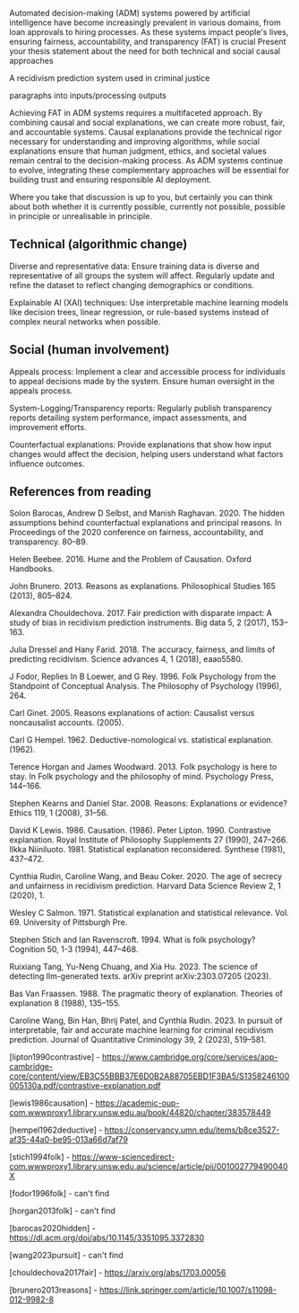 <!-- SPDX-License-Identifier: zlib-acknowledgement -->

Automated decision-making (ADM) systems powered by artificial intelligence have become increasingly prevalent in various domains, from loan approvals to hiring processes. As these systems impact people's lives, ensuring fairness, accountability, and transparency (FAT) is crucial
Present your thesis statement about the need for both technical and social causal approaches

A recidivism prediction system used in criminal justice

paragraphs into
  inputs/processing
  outputs

Achieving FAT in ADM systems requires a multifaceted approach. By combining causal and social explanations, we can create more robust, fair, and accountable systems. Causal explanations provide the technical rigor necessary for understanding and improving algorithms, while social explanations ensure that human judgment, ethics, and societal values remain central to the decision-making process. As ADM systems continue to evolve, integrating these complementary approaches will be essential for building trust and ensuring responsible AI deployment.


Where you take that discussion is up to you, but certainly you can think about both whether it is currently possible, currently not possible, possible in principle or unrealisable in principle.

## Technical (algorithmic change)
Diverse and representative data:
Ensure training data is diverse and representative of all groups the system will affect.
Regularly update and refine the dataset to reflect changing demographics or conditions.

Explainable AI (XAI) techniques:
Use interpretable machine learning models like decision trees, linear regression, or rule-based systems instead of complex neural networks when possible.


## Social (human involvement)
Appeals process:
Implement a clear and accessible process for individuals to appeal decisions made by the system.
Ensure human oversight in the appeals process.

System-Logging/Transparency reports:
Regularly publish transparency reports detailing system performance, impact assessments, and improvement efforts.

Counterfactual explanations:
Provide explanations that show how input changes would affect the decision, helping users understand what factors influence outcomes.


## References from reading
Solon Barocas, Andrew D Selbst, and Manish Raghavan. 2020. The hidden assumptions behind counterfactual explanations and principal reasons. In Proceedings of the 2020 conference on fairness, accountability, and transparency. 80–89. 

Helen Beebee. 2016. Hume and the Problem of Causation. Oxford Handbooks. 

John Brunero. 2013. Reasons as explanations. Philosophical Studies 165 (2013), 805–824. 

Alexandra Chouldechova. 2017. Fair prediction with disparate impact: A study of bias in recidivism prediction instruments. Big data 5, 2 (2017), 153–163. 

Julia Dressel and Hany Farid. 2018. The accuracy, fairness, and limits of predicting recidivism. Science advances 4, 1 (2018), eaao5580. 

J Fodor, Replies In B Loewer, and G Rey. 1996. Folk Psychology from the Standpoint of Conceptual Analysis. The Philosophy of Psychology (1996), 264. 

Carl Ginet. 2005. Reasons explanations of action: Causalist versus noncausalist accounts. (2005). 

Carl G Hempel. 1962. Deductive-nomological vs. statistical explanation. (1962). 

Terence Horgan and James Woodward. 2013. Folk psychology is here to stay. In Folk psychology and the philosophy of mind. Psychology Press, 144–166. 

Stephen Kearns and Daniel Star. 2008. Reasons: Explanations or evidence? Ethics 119, 1 (2008), 31–56. 

David K Lewis. 1986. Causation. (1986). Peter Lipton. 1990. Contrastive explanation. Royal Institute of Philosophy Supplements 27 (1990), 247–266. Ilkka Niiniluoto. 1981. Statistical explanation reconsidered. Synthese (1981), 437–472. 

Cynthia Rudin, Caroline Wang, and Beau Coker. 2020. The age of secrecy and unfairness in recidivism prediction. Harvard Data Science Review 2, 1 (2020), 1. 

Wesley C Salmon. 1971. Statistical explanation and statistical relevance. Vol. 69. University of Pittsburgh Pre. 

Stephen Stich and Ian Ravenscroft. 1994. What is folk psychology? Cognition 50, 1-3 (1994), 447–468. 

Ruixiang Tang, Yu-Neng Chuang, and Xia Hu. 2023. The science of detecting llm-generated texts. arXiv preprint arXiv:2303.07205 (2023). 

Bas Van Fraassen. 1988. The pragmatic theory of explanation. Theories of explanation 8 (1988), 135–155. 

Caroline Wang, Bin Han, Bhrij Patel, and Cynthia Rudin. 2023. In pursuit of interpretable, fair and accurate machine learning for criminal recidivism prediction. Journal of Quantitative Criminology 39, 2 (2023), 519–581. 



[lipton1990contrastive] - https://www.cambridge.org/core/services/aop-cambridge-core/content/view/EB3C55BBB37E6D0B2A88705EBD1F3BA5/S1358246100005130a.pdf/contrastive-explanation.pdf

[lewis1986causation] - https://academic-oup-com.wwwproxy1.library.unsw.edu.au/book/44820/chapter/383578449

[hempel1962deductive] - https://conservancy.umn.edu/items/b8ce3527-af35-44a0-be95-013a66d7af79

[stich1994folk] - https://www-sciencedirect-com.wwwproxy1.library.unsw.edu.au/science/article/pii/001002779490040X

[fodor1996folk] - can't find

[horgan2013folk] - can't find

[barocas2020hidden] - https://dl.acm.org/doi/abs/10.1145/3351095.3372830

[wang2023pursuit] - can't find

[chouldechova2017fair] - https://arxiv.org/abs/1703.00056

[brunero2013reasons] - https://link.springer.com/article/10.1007/s11098-012-9982-8
